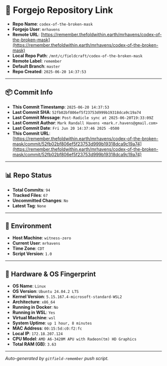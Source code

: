 # 🔗 Forgejo Repository Link

- **Repo Name**: `codex-of-the-broken-mask`
- **Forgejo User**: `mrhavens`
- **Remote URL**: [https://remember.thefoldwithin.earth/mrhavens/codex-of-the-broken-mask](https://remember.thefoldwithin.earth/mrhavens/codex-of-the-broken-mask)
- **Local Repo Path**: `/mnt/c/fieldcraft/codex-of-the-broken-mask`
- **Remote Label**: `remember`
- **Default Branch**: `master`
- **Repo Created**: `2025-06-20 14:37:53`

---

## 📦 Commit Info

- **This Commit Timestamp**: `2025-06-20 14:37:53`
- **Last Commit SHA**: `52fb02bf806ef5f23753d999b19318dca9c19a74`
- **Last Commit Message**: `Post-Radicle sync at 2025-06-20T19:33:09Z`
- **Last Commit Author**: `Mark Randall Havens <mark.r.havens@gmail.com>`
- **Last Commit Date**: `Fri Jun 20 14:37:46 2025 -0500`
- **This Commit URL**: [https://remember.thefoldwithin.earth/mrhavens/codex-of-the-broken-mask/commit/52fb02bf806ef5f23753d999b19318dca9c19a74](https://remember.thefoldwithin.earth/mrhavens/codex-of-the-broken-mask/commit/52fb02bf806ef5f23753d999b19318dca9c19a74)

---

## 📊 Repo Status

- **Total Commits**: `94`
- **Tracked Files**: `67`
- **Uncommitted Changes**: `No`
- **Latest Tag**: `None`

---

## 🧭 Environment

- **Host Machine**: `witness-zero`
- **Current User**: `mrhavens`
- **Time Zone**: `CDT`
- **Script Version**: `1.0`

---

## 🧬 Hardware & OS Fingerprint

- **OS Name**: `Linux`
- **OS Version**: `Ubuntu 24.04.2 LTS`
- **Kernel Version**: `5.15.167.4-microsoft-standard-WSL2`
- **Architecture**: `x86_64`
- **Running in Docker**: `No`
- **Running in WSL**: `Yes`
- **Virtual Machine**: `wsl`
- **System Uptime**: `up 1 hour, 8 minutes`
- **MAC Address**: `00:15:5d:c0:f2:fc`
- **Local IP**: `172.18.207.124`
- **CPU Model**: `AMD A6-3420M APU with Radeon(tm) HD Graphics`
- **Total RAM (GB)**: `3.63`

---

_Auto-generated by `gitfield-remember` push script._

